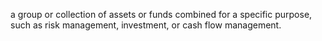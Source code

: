a group or collection of assets or funds combined for a specific purpose, such as risk management, investment, or cash flow management.